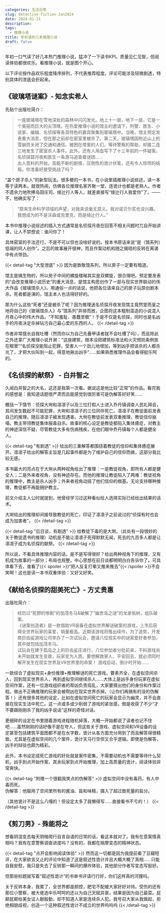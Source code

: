 ```yaml
---
categories: 生活日常
slug: detective-fiction-Jan2024
date: 2024-01-21
description: 
tags:
  - 推理小说
title: 年初读的几本推理小说
draft: false
---
```

年初一口气读了好几本热门推理小说，猛冲了一下读书KPI。质量见仁见智，但阅读体验都很欢乐。看推理小说，就是图个开心。

以下评论按作品欢乐程度降序排列，不代表推荐程度。评论可能涉及轻微剧透，特别具体的泄底会折起来。

## 《玻璃塔谜案》- 知念实希人
先贴个出版社简介：
> 一座玻璃塔在雪地深处的森林中闪闪发光。地上十一层，地下一层，它是一个美丽而巨大的尖顶塔。在热爱推理小说的馆主的邀请下，刑警、医生、小说家、编辑、名侦探等各具特色的嘉宾聚集到玻璃塔中。当晚，馆主预定发表重大消息，但在那之前却在密室里被杀了。第二天，玻璃塔因附近山上的雪崩而关闭了交通和通信。被困在塔里的人们，等待警察的帮助，却接二连三地发生了密室杀人事件。此外，还有人用血写下了十三年前的一件疑案。名侦探碧月夜和医生一条游马追查着谜团……  
> 出人意料的开始，高能不断的剧情，压倒性的诡计伏笔，还有令人惊愕的结局。你准备好接受挑战了吗？

“盖个房子杀人”的新型玩法。很多梗的一本书，在小说里插推理小说综述，读一本等于读两本。就很热闹，仿佛各位推理名家齐聚一堂，连诡计也都是老熟人。作者不遗余力地吹捧岛田庄司、绫辻行人等人，就差直接写“绫辻行人我爱你”了。——不，他确实写了：

> “原来生命科学领域的声望，对我来说毫无意义。我对诺贝尔奖也没兴趣。我想成为的不是沃森或克里克，而是绫辻行人。”

本书中推理小说综述的插入方式通常是名侦探月夜在回答不相关问题时兀自开始讲课，让人不禁想说：谁问你了！

具体密室的手法还行，不是不可以但也没啥好说的。按本书原话来说“是（馆系列）低端的同人创作”。之后的故事展开很神，而且作案动机和随之揭晓的反转在离谱中有点带劲。

{{< detail-tag "大型泄底" >}}
因为是致敬馆系列，所以房子一定要有暗道。

馆主是搞生物的，所以房子中间的螺旋楼梯其实是双螺旋，很合理吧。预定要发表的“会改变推理小说历史”的重大消息，是馆主构思创作了一部与现实世界联动的伟大作品《玻璃馆杀人》。用通俗一点的话说，他把各位请来自己的房子玩原创剧本杀。死者都是演的，馆主本人也活得好好的。

那为什么这些“死者”还是被杀了呢？因为推理迷名侦探月夜发现馆主竟然堂而皇之地将自己的《玻璃馆杀人》与”馆系列“并排而放，企图将这本粗制滥造的小说混入月夜心中的伟大作品，“不知羞耻、愚蠢至极”！于是不仅是名侦探，同时也是名凶手的月夜决定杀掉玷污自己最心爱的东西的人。
{{< /detail-tag >}}
</br>

作者非常擅长自我吐槽（然而你以为自己先叠甲读者就不会吐槽了吗），而且除此之外还拿广大推理小说开涮：”这座建筑，根本没把建筑标准法和火灾预防条例放在眼里”“名侦探没能阻止犯罪，受害人一个劲儿地增加，等到凶手把该杀的人都杀光了，才把大伙叫到一起，得意地揪出凶手”……如果熟悉推理作品会看得挺乐呵的。

## 《名侦探的献祭》 - 白井智之

久闻白井智之的大名，这还是我第一次看。据说这是他比较“正常”的作品。看完我的感想是：我知道话题很严肃而且能感觉到很厉害可是伪解答好好笑……

概括一下情节：侦探大埘和凛凛子以及三位打假人士进入乔丹镇调查人民礼拜会，其间发生数起不可能犯罪，大埘和凛凛子的三位同伴死亡。凛凛子在教徒面前发表自己的推理，随后凛凛子被发现遇害。大埘在教徒前发表双重推理，教徒信仰崩塌，教主带领教徒集体服毒自杀。故事的核心设定是教徒都陷入集体癔症，对教主的神迹深信不疑，尽管教徒大多有伤病残疾，在他们眼中乔丹镇每个人都是健全人。

{{< detail-tag "有剧透" >}}
给出的三重解答都围绕着教徒的信仰和集体癔症展开。凛凛子给出的解答主旨是几起事件都是为了维护自己的信仰而做，这部分我比较无感。

本书最大的亮点在于大埘从两种视角给出了推理：一是教徒视角，即所有人都是健全人；二是外来者视角，没有神迹存在。而他的推理让教徒陷入了两难：教徒视角的推理中，教主是杀人凶手；外来者视角动摇了他们信仰的根基。无论支持哪种推理，教徒都不再能拥护教主。

前文介绍主人公时就提到，他曾经学习过这种看似给人选择实际已经给出结果的话术。

大埘给出的推理却间接导致教徒的死亡，印证了凛凛子之前说过的“侦探有时也会成为加害者”。
{{< /detail-tag >}}
</br>

{{< detail-tag "后日谈，有剧透" >}}
给教徒下毒的是大埘。（此处有一段很妙的关于教徒遗书的推理）动机是不能让凛凛子死得默默无闻，死去的九百多人都是让凛凛子成为名侦探的献祭。
{{< /detail-tag >}}
</br>

所以说，不看具体推理内容的话，是不是写得很好？给出两种视角下的推理，又有机成为故事的一部分；布局也规整，中心思想在前日谈都明明白白告诉你了。可具体看下去，谁看了{{< spoiler >}}“把人反复打晕又推来推去”{{< /spoiler >}}不会笑啊！这也是读一本书双重体验：又好又好笑。


## 《献给名侦探的甜美死亡》- 方丈贵惠
出版社简介：
>  经历过“死野的惨剧”的加茂冬马&破解了“幽世岛之谜”的龙泉佑树，组队破案。  
>  《谜案创造者》是一款借助VR装备在虚拟世界解谜破案的游戏，上市后获得全世界玩家的喜爱，销量极高。近期该游戏将推出续作，为了造势，开发商巨齿鲨游戏公司举办了一次试玩会，邀请八位现实中的谜案爱好者参加，其中就包括加茂冬马。  
>  试玩会在建于孤岛之上的巨齿鲨庄进行，八位参加者分批前来，不料游戏尚未开始就发生变故，玩家变为人质。要想解救家人、平安回去，就必须同时解开发生在现实世界及VR世界里的命案！ 
>  游戏启动，倒计时开始……

一款综合了虚拟现实+身份推理+推理解谜的死亡游戏，要素齐全，在虚拟空间杀人，回到现实世界杀人，再到虚拟空间继续杀人……大体上是凶手身份玩家在虚拟空间作案，还有一位游戏组织者的帮凶负责捣乱，大家要猜出他们的身份和作案过程。做出不正确推理的玩家会被帮凶在现实世界杀掉。（让你们再搞有的没的伪解答！）还有很多其他的设定，比如在虚拟空间死亡的玩家会显示为幽灵，并不会直接在现实生活中死亡。这一点或多或少削弱了游戏的紧张感，倒是收获了不少“才不要跟刚刚杀了我的凶手说话”这样的奇怪对话。

更细碎的设定在书里随着游戏进程随机掉落，大概一开始都说了读者也记不住吧……虽然刚刚的话好像不是在夸人，但这些关于游戏、虚拟空间和VR设备的设定甚至包括建筑平面图都不是在水字数，诡计从各方面充分用到了而且解答得很精致。尤其是在虚拟空间的几个案件，诡计天马行空但又合乎逻辑。即使是伪解答，凶手的辩驳也颇为精彩。

此外，本书设定成死亡游戏的好处就是案件密集，不需要动机也不需要等待什么契机，凶手到点开始作案，其余玩家到点开始推理，加上高质量的诡计，阅读体验非常爽快。

{{< detail-tag "附赠一个很戳我笑点的伪解答" >}}
虚拟空间中没有毒药，有人中毒而死。  
伪解答：他服用了空间里所有的酱油、盐和味精，摄入了超过致死量的盐分。

（其他诡计不是这么八嘎的！但设定太多了我懒得写……直接看书不亏的！）
{{< /detail-tag >}}

## 《剪刀男》- 殊能将之

想看阴湿变态每天阴暗爬行自言自语的日常的话，看这本就对了。我有在意案情真相吗？我有在意警察调查进度吗？没有的，我都在揣摩变态的精神状态。

{{< detail-tag "点开会影响阅读体验" >}}
然而这一切都是因为我提前看了豆瓣短评，在大家欲言又止的评论中知道了这是叙述性诡计并且大概大概了真相……只能自我安慰，我只是失去了反转那一瞬间的爆炸体验，其他部分作者写变态写挺好。

但那些标题就写着“叙述性诡计”的书单书评请行行好，你们这样真的河狸吗。

关于反转本身，我累了，全世界都是颜控，肥宅不配被大家好好对待。受伤的还有那位小警察，被大佬选中乐呵呵的还以为自己天赋异禀，结果是因为自己最菜。屁颠屁颠给美女证人献殷勤，却不知道人家是连续杀人犯。我号召大家从我做起，拒绝相貌歧视，创造一个这种叙述性诡计不成立的世界呜呜呜
{{< /detail-tag >}}


